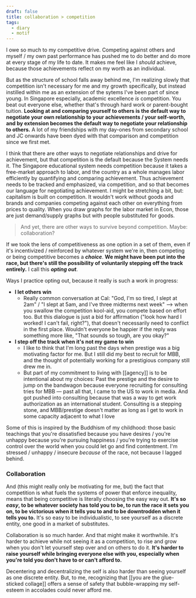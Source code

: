 ```yaml
---
draft: false
title: collaboration > competition
tags:
  - diary
  - motif
---
```

I owe so much to my competitive drive. Competing against others and myself / my own past performance has pushed me to do better and do more at every stage of my life to date. It makes me feel like I *should* achieve, because those achievements reflect on my worth as an individual.

But as the structure of school falls away behind me, I'm realizing slowly that competition isn't necessary for me and my growth specifically, but instead instilled within me as an extension of the sytems I've been part of since young. In Singapore especially, academic excellence *is* competition. You beat out everyone else, whether that's through hard work or parent-bought tuition. **Looking at and comparing yourself to others is the default way to negotiate your own relationship to your achievements / your self-worth, and by extension becomes the default way to negotiate your relationship to others.** A lot of my friendships with my day-ones from secondary school and JC onwards have been dyed with that comparison and competition since we first met. 

I think that there are other ways to negotiate relationships and drive for achievement, but that competition is the default because the System needs it. The Singapore educational system needs competition because it takes a free-market approach to labor, and the country as a whole manages labor efficiently by quantifying and comparing achievement. Thus achievement needs to be tracked and emphasized, via competition, and so that becomes our language for negotiating achievement. I might be stretching a bit, but: capitalism is built on competition. It wouldn't work without goods and brands and companies competing against each other on everything from prices to quality. When you draw graphs for the labor market in Econ, those are just demand/supply graphs but with people substituted for goods.

> And yet, there are other ways to survive beyond competition. Maybe: collaboration?

If we took the lens of competitiveness as one option in a set of them, even if it's incentivized / reinforced by whatever system we're in, then competing or being competitive becomes a ***choice***. **We might have been put into the race, but there's still the possibility of voluntarily stepping off the track entirely.** I call this ***opting out***.

Ways I practice opting out, because it really is such a work in progress:
* **I let others win**
	* Really common conversation at Cal: "God, I'm so tired, I slept at 2am" / "I slept at 5am, and I've three midterms next week" —> when you swallow the competition kool-aid, you compete based on effort too. But this dialogue is just a bid for affirmation ("look how hard I worked! I can't fail, right?"), that doesn't necessarily need to conflict in the first place. Wouldn't everyone be happier if the reply was something more like, "That sounds so tough, are you okay?"
* **I step off the track when it's not my game to win**
	* I like to think that I'm long past the days when prestige was a big motivating factor for me. But I still did my best to recruit for MBB, and the thought of potentially working for a prestigious company still drew me in. 
	* But part of my commitment to living with [[agency]] is to be intentional about my choices: Past the prestige and the desire to jump on the bandwagon because everyone recruiting for consulting tries for MBB — past all that, I came to the US to work in media. And got pushed into consulting because that was a way to get work authorization as an international student. Consulting is a stepping stone, and MBB/prestige doesn't matter as long as I get to work in some capacity adjacent to what I love

Some of this is inspired by the Buddhism of my childhood: those basic teachings that you're dissatisfied because you have desires / you're unhappy because you're pursuing happiness / you're trying to exercise control over the world when you could let go and find contentment. I'm stressed / unhappy / insecure *because* of the race, not because I lagged behind.

### Collaboration
And (this might really only be motivating for me, but) the fact that competition is what fuels the systems of power that enforce inequality, means that being competitive is literally choosing the easy way out. **It's so *easy*, to be whatever society has told you to be, to run the race it sets you on, to be victorious when it tells you to and to be downtrodden when it tells you to.** It's so easy to be individualistic, to see yourself as a discrete entity, one good in a market of substitutes. 

Collaboration is so much harder. And that might make it worthwhile. It's harder to achieve while not seeing it as a competition, to rise and grow when you don't let yourself step over and on others to do it. **It's harder to raise yourself while bringing everyone else with you, especially when you're told you don't have to or can't afford to.**

Decentering and decentralizing the self is also harder than seeing yourself as one discrete entity. But, to me, recognizing that [[you are the glue-sticked collage]] offers a sense of safety that bubble-wrapping my self-esteem in accolades could never afford me.

